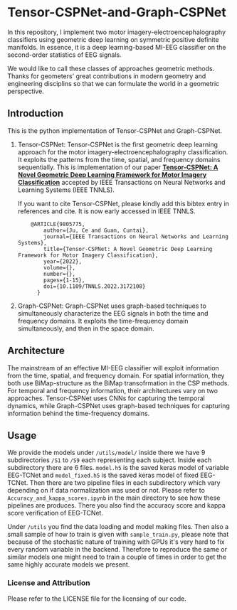 # Tensor-CSPNet-and-Graph-CSPNet

In this repository, I implement two motor imagery-electroencephalography classifiers using geometric deep learning on symmetric positive definite manifolds. In essence, it is a deep learning-based MI-EEG classifier on the second-order statistics of EEG signals. 

We would like to call these classes of approaches geometric methods. Thanks for geometers' great contributions in modern geometry and engineering disciplins so that we can formulate the world in a geometric perspective. 


## Introduction

This is the python implementation of Tensor-CSPNet and Graph-CSPNet.

1. Tensor-CSPNet: Tensor-CSPNet is the first geometric deep learning approach for the motor imagery-electroencephalography classification. It exploits the patterns from the time, spatial, and frequency domains sequentially. This is implementation of our paper [**Tensor-CSPNet: A Novel Geometric Deep Learning Framework for Motor Imagery Classification**](https://ieeexplore.ieee.org/document/9805775) accepted by IEEE Transactions on Neural Networks and Learning Systems (IEEE TNNLS). 


    If you want to cite Tensor-CSPNet, please kindly add this bibtex entry in references and cite. It is now early accessed in IEEE TNNLS.
    
    ~~~~~~~~
        @ARTICLE{9805775,
            author={Ju, Ce and Guan, Cuntai},
            journal={IEEE Transactions on Neural Networks and Learning Systems}, 
            title={Tensor-CSPNet: A Novel Geometric Deep Learning Framework for Motor Imagery Classification}, 
            year={2022},
            volume={},
            number={},
            pages={1-15},
            doi={10.1109/TNNLS.2022.3172108}
          }
2. Graph-CSPNet: Graph-CSPNet uses graph-based techniques to simultaneously characterize the EEG signals in both the time and frequency domains. It exploits the time-frequency domain simultaneously, and then in the space domain. 


## Architecture 

The mainstream of an effective MI-EEG classifier will exploit information from the time, spatial, and frequency domain. For spatial information, they both use BiMap-structure as the BiMap transofrmation in the CSP methods. For temporal and frequency information, their architectures vary on two approaches. Tensor-CSPNet uses CNNs for capturing the temporal dynamics, while Graph-CSPNet uses graph-based techniques for capturing information behind the time-frequency domains. 



## Usage
We provide the models under `/utils/model/` inside there we have 9 subdirectories `/S1` to `/S9` each representing each subject. Inside each subdirectory there are 6 files. `model.h5` is the saved keras model of variable EEG-TCNet and `model_fixed.h5` is the saved keras model of fixed EEG-TCNet. Then there are two pipeline files in each subdirectory which vary depending on if data normalization was used or not. Please refer to  `Accuracy_and_kappa_scores.ipynb` in the main directory to see how these pipelines are produces. There you also find the accuracy score and kappa score verification of EEG-TCNet.

Under `/utils` you find the data loading and model making files. Then also a small sample of how to train is given with `sample_train.py`, please note that because of the stochastic nature of training with GPUs it's very hard to fix every random variable in the backend. Therefore to reproduce the same or similar models one might need to train a couple of times in order to get the same highly accurate models we present.


### License and Attribution
Please refer to the LICENSE file for the licensing of our code.

